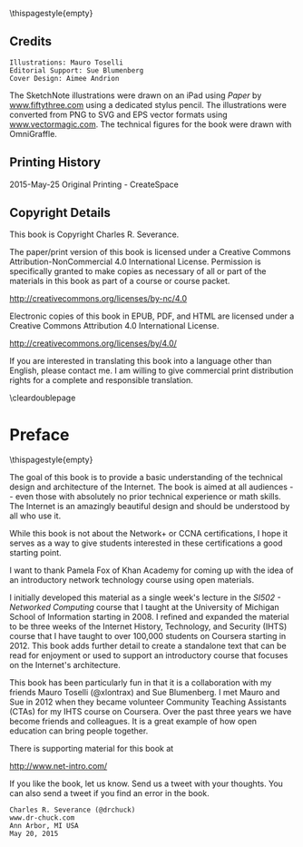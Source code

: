 \thispagestyle{empty}

Credits
-------

    Illustrations: Mauro Toselli
    Editorial Support: Sue Blumenberg
    Cover Design: Aimee Andrion

The SketchNote illustrations were drawn on an iPad using
*Paper* by www.fiftythree.com using a dedicated stylus pencil.
The illustrations were converted from PNG to
SVG and EPS vector formats using www.vectormagic.com.
The technical figures for the book were drawn with OmniGraffle.

Printing History
----------------

2015-May-25 Original Printing - CreateSpace

Copyright Details
-----------------

This book is Copyright Charles R. Severance.

The paper/print version of this book is licensed under a
Creative Commons Attribution-NonCommercial 4.0 International License.
Permission is specifically granted to make copies as
necessary of all or part of the materials in this book
as part of a course or course packet.

http://creativecommons.org/licenses/by-nc/4.0

Electronic copies of this book in EPUB, PDF, and HTML
are licensed under a
Creative Commons Attribution 4.0 International License.

http://creativecommons.org/licenses/by/4.0/

If you are interested in translating this book into a language
other than English, please contact me. I am willing to
give commercial print distribution rights for a complete and
responsible translation.

\cleardoublepage

Preface
=======
\thispagestyle{empty}

The goal of this book is to provide a basic understanding of
the technical design and architecture of the Internet.
The book is aimed at all audiences -- even those with absolutely no prior
technical experience or math skills.  The Internet is an amazingly beautiful
design and should be understood by all who use it.

While this book is not about the Network+ or CCNA
certifications, I hope it serves as a way to give students
interested in these certifications a good starting point.

I want to thank Pamela Fox of Khan Academy for coming up with
the idea of an introductory network technology course using open
materials.

I initially developed this material as a single week's lecture in
the *SI502 - Networked Computing* course that I taught at the
University of Michigan School of Information starting in 2008.
I refined and expanded the material to be three weeks of the
Internet History, Technology, and Security (IHTS) course
that I have taught to over 100,000 students on Coursera
starting in 2012. This book adds further detail to create a standalone
text that can be read for enjoyment or used to support an introductory course
that focuses on the Internet's architecture.

This book has been particularly fun in that it is a collaboration
with my friends Mauro Toselli (@xlontrax) and Sue Blumenberg.  I met Mauro and
Sue in 2012 when they became volunteer Community Teaching Assistants (CTAs)
for my IHTS course on Coursera.  Over the past three years we have become
friends and colleagues.   It is a great example of how open education
can bring people together.

There is supporting material for this book at

http://www.net-intro.com/

If you like the book, let us know.  Send us a tweet with your thoughts.
You can also send a tweet if you find an error in the book.

    Charles R. Severance (@drchuck)
    www.dr-chuck.com
    Ann Arbor, MI USA
    May 20, 2015

